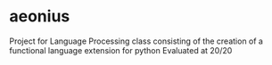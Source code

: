 # aeonius

Project for Language Processing class consisting of the creation of a functional language extension for python
Evaluated at 20/20
